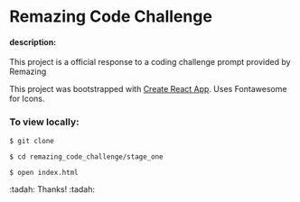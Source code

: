 # Remazing Code Challenge

#### description:
This project is a official response to a coding challenge prompt provided by Remazing

This project was bootstrapped with [Create React App](https://github.com/facebook/create-react-app). Uses Fontawesome for Icons.

### To view locally:

`$ git clone`

`$ cd remazing_code_challenge/stage_one`

`$ open index.html`

:tadah: Thanks! :tadah:
